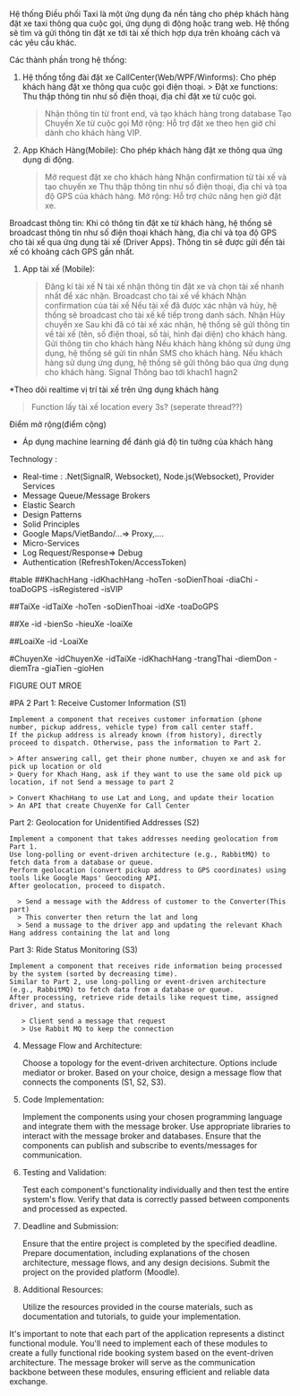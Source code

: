 Hệ thống Điều phối Taxi là một ứng dụng đa nền tảng cho phép khách hàng đặt xe taxi thông qua cuộc gọi, ứng dụng di động hoặc trang web. Hệ thống sẽ tìm và gửi thông tin đặt xe tới tài xế thích hợp dựa trên khoảng cách và các yêu cầu khác.

Các thành phần trong hệ thống:

1. Hệ thống tổng đài đặt xe CallCenter(Web/WPF/Winforms):
   Cho phép khách hàng đặt xe thông qua cuộc gọi điện thoại. > Đặt xe functions:
   Thu thập thông tin như số điện thoại, địa chỉ đặt xe từ cuộc gọi.

   > Nhận thông tin từ front end, và tạo khách hàng trong database
   > Tạo Chuyến Xe từ cuộc gọi
   > Mở rộng: Hỗ trợ đặt xe theo hẹn giờ chỉ dành cho khách hàng VIP.

2. App Khách Hàng(Mobile):
   Cho phép khách hàng đặt xe thông qua ứng dụng di động.
   > Mở request đặt xe cho khách hàng
   > Nhận confirmation từ tài xế và tạo chuyến xe
   > Thu thập thông tin như số điện thoại, địa chỉ và tọa độ GPS của khách hàng.
   > Mở rộng: Hỗ trợ chức năng hẹn giờ đặt xe.

Broadcast thông tin:
Khi có thông tin đặt xe từ khách hàng, hệ thống sẽ broadcast thông tin như số điện thoại khách hàng, địa chỉ và tọa độ GPS cho tài xế qua ứng dụng tài xế (Driver Apps).
Thông tin sẽ được gửi đến tài xế có khoảng cách GPS gần nhất.

1. App tài xế (Mobile):
   > Đăng kí tài xế
   > N tài xế nhận thông tin đặt xe và chọn tài xế nhanh nhất để xác nhận.
   > Broadcast cho tài xế về khách
   > Nhận confirmation của tài xế
   > Nếu tài xế đã được xác nhận và hủy, hệ thống sẽ broadcast cho tài xế kế tiếp trong danh sách.
   > Nhận Hủy chuyến xe
   > Sau khi đã có tài xế xác nhận, hệ thống sẽ gửi thông tin về tài xế (tên, số điện thoại, số tài, hình đại diện) cho khách hàng.
   > Gửi thông tin cho khách hàng
   > Nếu khách hàng không sử dụng ứng dụng, hệ thống sẽ gửi tin nhắn SMS cho khách hàng.
   > Nếu khách hàng sử dụng ứng dụng, hệ thống sẽ gửi thông báo qua ứng dụng cho khách hàng.
   > Signal Thông bao tới khach1 hagn2

\*Theo dõi realtime vị trí tài xế trên ứng dụng khách hàng

> Function lấy tài xế location every 3s? (seperate thread??)

Điểm mở rộng(điểm cộng)

- Áp dụng machine learning để đánh giá độ tin tưởng của khách hàng

Technology :

- Real-time : .Net(SignalR, Websocket), Node.js(Websocket), Provider Services
- Message Queue/Message Brokers
- Elastic Search
- Design Patterns
- Solid Principles
- Google Maps/VietBando/...=> Proxy,....
- Micro-Services
- Log Request/Response=> Debug
- Authentication (RefreshToken/AccessToken)

#table
##KhachHang
-idKhachHang
-hoTen
-soDienThoai
-diaChi
-toaDoGPS
-isRegistered
-isVIP

##TaiXe
-idTaiXe
-hoTen
-soDienThoai
-idXe
-toaDoGPS

##Xe
-id
-bienSo
-hieuXe
-loaiXe

##LoaiXe
-id
-LoaiXe

#ChuyenXe
-idChuyenXe
-idTaiXe
-idKhachHang
-trangThai
-diemDon
-diemTra
-giaTien
-gioHen

FIGURE OUT MROE


#PA 2
Part 1: Receive Customer Information (S1)

    Implement a component that receives customer information (phone number, pickup address, vehicle type) from call center staff.
    If the pickup address is already known (from history), directly proceed to dispatch. Otherwise, pass the information to Part 2.
    
    > After answering call, get their phone number, chuyen xe and ask for pick up location or old
    > Query for Khach Hang, ask if they want to use the same old pick up location, if not Send a message to part 2

    > Convert KhachHang to use Lat and Long, and update their location
    > An API that create ChuyenXe for Call Center

Part 2: Geolocation for Unidentified Addresses (S2)

    Implement a component that takes addresses needing geolocation from Part 1.
    Use long-polling or event-driven architecture (e.g., RabbitMQ) to fetch data from a database or queue.
    Perform geolocation (convert pickup address to GPS coordinates) using tools like Google Maps' Geocoding API.
    After geolocation, proceed to dispatch.

      > Send a message with the Address of customer to the Converter(This part)
      > This converter then return the lat and long
      > Send a mussage to the driver app and updating the relevant Khach Hang address containing the lat and long

Part 3: Ride Status Monitoring (S3)

    Implement a component that receives ride information being processed by the system (sorted by decreasing time).
    Similar to Part 2, use long-polling or event-driven architecture (e.g., RabbitMQ) to fetch data from a database or queue.
    After processing, retrieve ride details like request time, assigned driver, and status.

       > Client send a message that request 
       > Use Rabbit MQ to keep the connection

4. Message Flow and Architecture:

    Choose a topology for the event-driven architecture. Options include mediator or broker. Based on your choice, design a message flow that connects the components (S1, S2, S3).

5. Code Implementation:

    Implement the components using your chosen programming language and integrate them with the message broker.
    Use appropriate libraries to interact with the message broker and databases.
    Ensure that the components can publish and subscribe to events/messages for communication.

6. Testing and Validation:

    Test each component's functionality individually and then test the entire system's flow.
    Verify that data is correctly passed between components and processed as expected.

7. Deadline and Submission:

    Ensure that the entire project is completed by the specified deadline.
    Prepare documentation, including explanations of the chosen architecture, message flows, and any design decisions.
    Submit the project on the provided platform (Moodle).

8. Additional Resources:

    Utilize the resources provided in the course materials, such as documentation and tutorials, to guide your implementation.

It's important to note that each part of the application represents a distinct functional module. You'll need to implement each of these modules to create a fully functional ride booking system based on the event-driven architecture. The message broker will serve as the communication backbone between these modules, ensuring efficient and reliable data exchange.